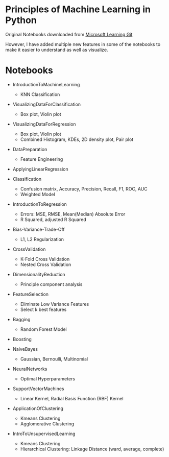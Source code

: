 # Principles of Machine Learning in Python

Original Notebooks downloaded from [Microsoft Learning Git](https://github.com/MicrosoftLearning/Principles-of-Machine-Learning-Python)

However, I have added multiple new features in some of the notebooks to make it easier to understand as well as visualize.

# Notebooks   

- IntroductionToMachineLearning
    - KNN Classification

- VisualizingDataForClassification
    - Box plot, Violin plot

- VisualizingDataForRegression
    - Box plot, Violin plot
    - Combined Histogram, KDEs, 2D density plot, Pair plot

- DataPreparation
    - Feature Engineering

- ApplyingLinearRegression

- Classification
    - Confusion matrix, Accuracy, Precision, Recall, F1, ROC, AUC
    - Weighted Model

- IntroductionToRegression
    - Errors: MSE, RMSE, Mean(Median) Absolute Error
    - R Squared, adjusted R Squared

- Bias-Variance-Trade-Off
    - L1, L2 Regularization

- CrossValidation
    - K-Fold Cross Validation
    - Nested Cross Validation

- DimensionalityReduction
    - Principle component analysis

- FeatureSelection
    - Eliminate Low Variance Features
    - Select k best features

- Bagging
    - Random Forest Model

- Boosting

- NaiveBayes
    - Gaussian, Bernoulli, Multinomial
     
- NeuralNetworks
    - Optimal Hyperparameters

- SupportVectorMachines
    - Linear Kernel, Radial Basis Function (RBF) Kernel

- ApplicationOfClustering
    - Kmeans Clustering
    - Agglomerative Clustering

- IntroToUnsupervisedLearning
    - Kmeans Clustering
    - Hierarchical Clustering: Linkage Distance (ward, average, complete)

